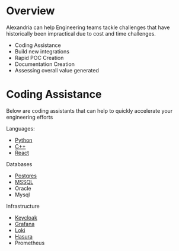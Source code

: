 # Overview

Alexandria can help Engineering teams tackle challenges that have historically been impractical due to cost and time challenges. 

* Coding Assistance
* Build new integrations
* Rapid POC Creation
* Documentation Creation
* Assessing overall value generated


# Coding Assistance

Below are coding assistants that can help to quickly accelerate your engineering efforts

Languages: 

* [Python](python)
* [C++](cpp)
* [React](react)

Databases

* [Postgres](postgres)
* [MSSQL](mssql)
* Oracle
* Mysql

Infrastructure

* [Keycloak](keycloak)
* [Grafana](grafana)
* [Loki](loki)
* [Hasura](hasura)
* Prometheus
